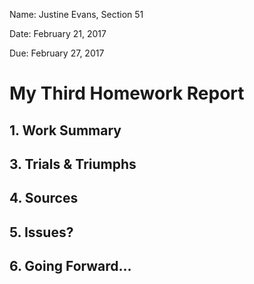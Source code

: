 Name: Justine Evans, Section 51

Date: February 21, 2017

Due: February 27, 2017

# My Third Homework Report

## 1. Work Summary

## 3. Trials & Triumphs

## 4. Sources

## 5. Issues?

## 6. Going Forward...
